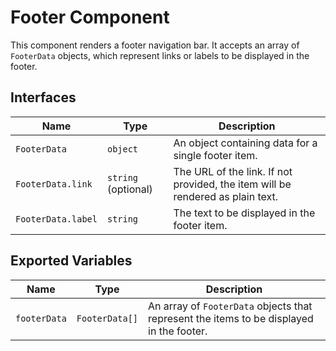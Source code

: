 # Footer Component

This component renders a footer navigation bar. It accepts an array of `FooterData` objects, which represent links or labels to be displayed in the footer.

## Interfaces

| Name               | Type                | Description                                                                    |
| ------------------ | ------------------- | ------------------------------------------------------------------------------ |
| `FooterData`       | `object`            | An object containing data for a single footer item.                            |
| `FooterData.link`  | `string` (optional) | The URL of the link. If not provided, the item will be rendered as plain text. |
| `FooterData.label` | `string`            | The text to be displayed in the footer item.                                   |

## Exported Variables

| Name         | Type           | Description                                                                              |
| ------------ | -------------- | ---------------------------------------------------------------------------------------- |
| `footerData` | `FooterData[]` | An array of `FooterData` objects that represent the items to be displayed in the footer. |
